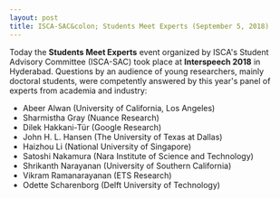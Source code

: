 ```yaml
---
layout: post
title: ISCA-SAC&colon; Students Meet Experts (September 5, 2018)
---
```


Today the <strong>Students Meet Experts</strong> event organized by ISCA's Student Advisory Committee (ISCA-SAC) took place at <strong>Interspeech 2018</strong> in Hyderabad. Questions by an audience of young researchers, mainly doctoral students, were competently answered by this year's panel of experts from academia and industry:

<ul>
    <li>Abeer Alwan (University of California, Los Angeles)</li>
    <li>Sharmistha Gray (Nuance Research)</li>
    <li>Dilek Hakkani-Tür (Google Research)</li>
    <li>John H. L. Hansen (The University of Texas at Dallas)</li>
    <li>Haizhou Li (National University of Singapore)</li>
    <li>Satoshi Nakamura (Nara Institute of Science and Technology)</li>
    <li>Shrikanth Narayanan (University of Southern California)</li>
    <li>Vikram Ramanarayanan (ETS Research)</li>
    <li>Odette Scharenborg (Delft University of Technology)</li>
</ul>

